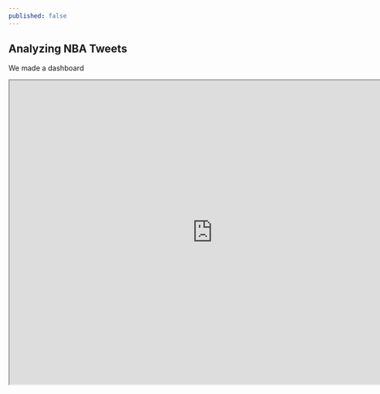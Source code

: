 ```yaml
---
published: false
---
```


## Analyzing NBA Tweets

We made a dashboard
<iframe src="http://52.35.103.52:5601/#/dashboard/Live_Sentiment?embed&_a=(filters:!(),panels:!((col:7,id:vaderpie,panelIndex:1,row:4,size_x:3,size_y:3,type:visualization),(col:1,id:nlpcount,panelIndex:2,row:4,size_x:3,size_y:3,type:visualization),(col:1,id:nlp2_tweets,panelIndex:3,row:1,size_x:12,size_y:3,type:visualization),(col:4,id:Overall-Sentiment-Pie,panelIndex:5,row:4,size_x:3,size_y:3,type:visualization),(col:1,id:Total_Average_Sentiment,panelIndex:10,row:10,size_x:12,size_y:3,type:visualization),(col:11,id:textcloud,panelIndex:11,row:7,size_x:2,size_y:3,type:visualization),(col:10,id:VaderBar,panelIndex:12,row:4,size_x:3,size_y:3,type:visualization),(col:1,columns:!(text),id:injury,panelIndex:13,row:7,size_x:7,size_y:3,sort:!(timestamp,desc),type:search),(col:8,id:hashcloud,panelIndex:14,row:7,size_x:3,size_y:3,type:visualization)),query:(query_string:(analyze_wildcard:!t,query:'*')),title:Live_Sentiment)&_g=(refreshInterval:(display:'5%20seconds',pause:!f,section:1,value:5000),time:(from:now-15m,mode:quick,to:now))" height="600" width="800"></iframe>